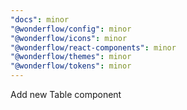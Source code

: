```yaml
---
"docs": minor
"@wonderflow/config": minor
"@wonderflow/icons": minor
"@wonderflow/react-components": minor
"@wonderflow/themes": minor
"@wonderflow/tokens": minor
---
```


Add new Table component
